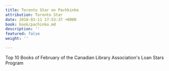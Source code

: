```yaml
---
title: Toronto Star on Pachkinko
attribution: Toronto Star
date: 2018-03-11 17:53:37 +0000
book: book/pachinko.md
description: ''
featured: false
weight: ''

---
```

Top 10 Books of February of the Canadian Library Association's Loan Stars Program